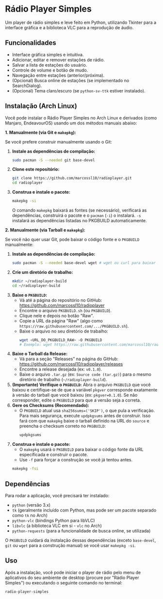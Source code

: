 # Rádio Player Simples

Um player de rádio simples e leve feito em Python, utilizando Tkinter para a interface gráfica e a biblioteca VLC para a reprodução de áudio.

## Funcionalidades

*   Interface gráfica simples e intuitiva.
*   Adicionar, editar e remover estações de rádio.
*   Salvar a lista de estações do usuário.
*   Controle de volume e botão de mudo.
*   Navegação entre estações (anterior/próxima).
*   (Opcional) Busca online de estações (se implementado no SearchDialog).
*   (Opcional) Tema claro/escuro (se `python-sv-ttk` estiver instalado).

## Instalação (Arch Linux)

Você pode instalar o Rádio Player Simples no Arch Linux e derivados (como Manjaro, EndeavourOS) usando um dos métodos manuais abaixo:

**1. Manualmente (via Git e `makepkg`):**

Se você prefere construir manualmente usando o Git:

1.  **Instale as dependências de compilação:**
    ```bash
    sudo pacman -S --needed git base-devel
    ```
2.  **Clone este repositório:**
    ```bash
    git clone https://github.com/marcossl10/radioplayer.git
    cd radioplayer
    ```
3.  **Construa e instale o pacote:**
    ```bash
    makepkg -si
    ```
    O comando `makepkg` baixará as fontes (se necessário), verificará as dependências, construirá o pacote e o `pacman` (`-i`) o instalará. `-s` instalará as dependências listadas no PKGBUILD automaticamente.

**2. Manualmente (via Tarball e `makepkg`):**

Se você não quer usar Git, pode baixar o código fonte e o `PKGBUILD` manualmente:

1.  **Instale as dependências de compilação:**
    ```bash
    sudo pacman -S --needed base-devel wget # wget ou curl para baixar
    ```
2.  **Crie um diretório de trabalho:**
    ```bash
    mkdir ~/radioplayer-build
    cd ~/radioplayer-build
    ```
3.  **Baixe o `PKGBUILD`:**
    *   Vá até a página do repositório no GitHub: https://github.com/marcossl10/radioplayer
    *   Encontre o arquivo `PKGBUILD.sh` (ou `PKGBUILD`).
    *   Clique nele e depois no botão "Raw".
    *   Copie a URL da página "Raw" (algo como `https://raw.githubusercontent.com/.../PKGBUILD.sh`).
    *   Baixe o arquivo no seu diretório de trabalho:
        ```bash
        wget <URL_DO_PKGBUILD_RAW> -O PKGBUILD
        # Exemplo: wget https://raw.githubusercontent.com/marcossl10/radioplayer/main/PKGBUILD.sh -O PKGBUILD
        ```
4.  **Baixe o Tarball da Release:**
    *   Vá para a seção "Releases" na página do GitHub: https://github.com/marcossl10/radioplayer/releases
    *   Encontre a release desejada (ex: `v0.1.0`).
    *   Baixe o arquivo `.tar.gz` (ex: `Source code (tar.gz)`) para o mesmo diretório de trabalho (`~/radioplayer-build`).
5.  **(Importante) Verifique o `PKGBUILD`:** Abra o arquivo `PKGBUILD` que você baixou e certifique-se de que a variável `pkgver` corresponde exatamente à versão do tarball que você baixou (ex: `pkgver=0.1.0`). Se não corresponder, edite o `PKGBUILD` para que a versão seja a correta.
6.  **Gere os Checksums (Recomendado):**
    *   O `PKGBUILD` atual usa `sha256sums=('SKIP')`, o que pula a verificação. Para mais segurança, execute `updpkgsums` antes de construir. Isso fará com que `makepkg` baixe o tarball definido na URL do `source` e preencha o checksum correto no `PKGBUILD`:
        ```bash
        updpkgsums
        ```
7.  **Construa e instale o pacote:**
    *   O `makepkg` usará o `PKGBUILD` para baixar o código fonte da URL especificada e construir o pacote.
    *   Use `-f` para forçar a construção se você já tentou antes.
    ```bash
    makepkg -fsi
    ```

## Dependências

Para rodar a aplicação, você precisará ter instalado:

*   `python` (versão 3.x)
*   `tk` (geralmente incluído com Python, mas pode ser um pacote separado como `tk` no Arch)
*   `python-vlc` (bindings Python para libVLC)
*   `libvlc` (a biblioteca VLC em si - `vlc` no Arch)
*   `python-requests` (para a funcionalidade de busca online, se utilizada)

O `PKGBUILD` cuidará da instalação dessas dependências (exceto `base-devel`, `git` ou `wget` para a construção manual) se você usar `makepkg -si`.

## Uso

Após a instalação, você pode iniciar o player de rádio pelo menu de aplicativos do seu ambiente de desktop (procure por "Rádio Player Simples") ou executando o seguinte comando no terminal:

```bash
radio-player-simples
